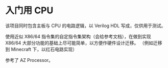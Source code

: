 # 入门用 CPU

该项目同时包含主板与 CPU 的电路逻辑，以 Verilog HDL 写成，仅供用于测试。

使用近似 X86/64 指令集的自定指令集架构（会给参考文档），在做到实现 X86/64 大部分功能的基础上尽可能简单，以方便作硬件设计迁移。
（例如迁移到 Minecraft 下，以红石电路实现）

参考了 AZ Processor。
